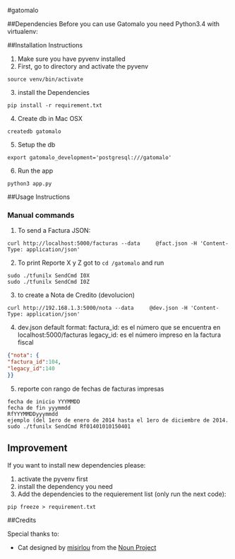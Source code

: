 #gatomalo

##Dependencies
Before you can use Gatomalo you need Python3.4 with virtualenv:


##Installation Instructions
1. Make sure you have pyvenv installed
2. First, go to directory and activate the pyvenv
```
source venv/bin/activate
```
3. install the Dependencies
```
pip install -r requirement.txt
```
4. Create db in Mac OSX
```
createdb gatomalo
```
5. Setup the db
```
export gatomalo_development='postgresql:///gatomalo'
```
6. Run the app
```
python3 app.py
```

##Usage Instructions
### Manual commands

1. To send a Factura JSON:
```
curl http://localhost:5000/facturas --data     @fact.json -H 'Content-Type: application/json'
```
2. To print Reporte X y Z
got to `cd /gatomalo` and run 
```
sudo ./tfunilx SendCmd I0X
sudo ./tfunilx SendCmd I0Z
```
3. to create a Nota de Credito (devolucion)
```
curl http://192.168.1.3:5000/nota --data     @dev.json -H 'Content-Type: application/json'
```
4. dev.json default format:
factura_id: es el número que se encuentra en localhost:5000/facturas
legacy_id: es el número impreso en la factura fiscal
```json
{"nota": {
"factura_id":104,
"legacy_id":140
}}
```
5. reporte con rango de fechas de facturas impresas
```
fecha de inicio YYYMMDD
fecha de fin yyymmdd
RfYYYMMDDyyymmdd
ejemplo (del 1ero de enero de 2014 hasta el 1ero de diciembre de 2014.
sudo ./tfunilx SendCmd Rf01401010150401
```

## Improvement
If you want to install new dependencies please:

1. activate the pyvenv first
2. install the dependency you need
3. Add the dependencies to the requierement list (only run the next code):
```
pip freeze > requirement.txt
```
##Credits

Special thanks to:
- Cat designed by <a href="http://www.thenounproject.com/misirlou">misirlou</a> from the <a href="http://www.thenounproject.com">Noun Project</a>
